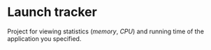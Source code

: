 
# Launch tracker

Project for viewing statistics (*memory*, *CPU*) and running time of the application you specified.
